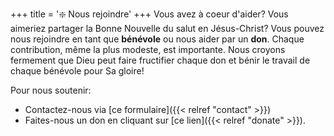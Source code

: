+++
title = '❇️ Nous rejoindre'
+++
Vous avez à coeur d'aider? Vous aimeriez partager la Bonne Nouvelle du salut en Jésus-Christ? Vous pouvez nous rejoindre en tant que **bénévole** ou nous aider par un **don**. Chaque contribution, même la plus modeste, est importante. Nous croyons fermement que Dieu peut faire fructifier chaque don et bénir le travail de chaque bénévole pour Sa gloire!

Pour nous soutenir:
- Contactez-nous via [ce formulaire]({{< relref "contact" >}})
- Faites-nous un don en cliquant sur [ce lien]({{< relref "donate" >}}).